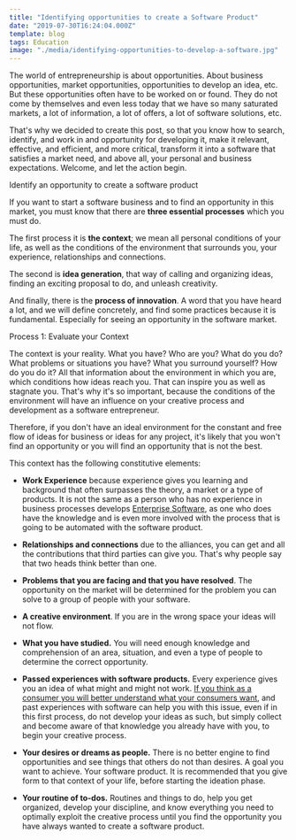 ```yaml
---
title: "Identifying opportunities to create a Software Product"
date: "2019-07-30T16:24:04.000Z"
template: blog
tags: Education
image: "./media/identifying-opportunities-to-develop-a-software.jpg"
---
```



The world of entrepreneurship is about opportunities. About business opportunities, market opportunities, opportunities to develop an idea, etc. But these opportunities often have to be worked on or found. They do not come by themselves and even less today that we have so many saturated markets, a lot of information, a lot of offers, a lot of software solutions, etc.

That's why we decided to create this post,  so that you know how to search, identify, and work in and opportunity for developing it, make it relevant, effective, and efficient, and more critical, transform it into a software that satisfies a market need, and above all, your personal and business expectations. Welcome, and let the action begin.

<title-2>Identify an opportunity to create a software product</title-2>

If you want to start a software business and to find an opportunity in this market, you must know that there are **three essential processes** which you must do.

The first process it is **the context**; we mean all personal conditions of your life, as well as the conditions of the environment that surrounds you, your experience, relationships and connections.

The second is **idea generation**, that way of calling and organizing ideas, finding an exciting proposal to do, and unleash creativity.

And finally, there is the **process of innovation**. A word that you have heard a lot, and we will define concretely, and find some practices because it is fundamental. Especially for seeing an opportunity in the software market.

<title-2>Process 1: Evaluate your Context</title-2>

The context is your reality. What you have? Who are you? What do you do? What problems or situations you have? What you surround yourself? How do you do it? All that information about the environment in which you are, which conditions how ideas reach you. That can inspire you as well as stagnate you. That's why it's so important, because the conditions of the environment will have an influence on your creative process and development as a software entrepreneur.

Therefore, if you don't have an ideal environment for the constant and free flow of ideas for business or ideas for any project, it's likely that you won't find an opportunity or you will find an opportunity that is not the best. 

This context has the following constitutive elements:

* **Work Experience** because experience gives you learning and background that often surpasses the theory, a market or a type of products. It is not the same as a person who has no experience in business processes develops [Enterprise Software](https://cobuildlab.com/blog/enterprise-software-development/), as one who does have the knowledge and is even more involved with the process that is going to be automated with the software product. 

* **Relationships and connections** due to the alliances, you can get and all the contributions that third parties can give you. That's why people say that two heads think better than one.

* **Problems that you are facing and that you have resolved**. The opportunity on the market will be determined for the problem you can solve to a group of people with your software.

* **A creative environment**. If you are in the wrong space your ideas will not flow.

* **What you have studied.** You will need enough knowledge and comprehension of an area, situation, and even a type of people to determine the correct opportunity. 

* **Passed experiences with software products.** Every experience gives you an idea of what might and might not work. [If you think as a consumer you will better understand what your consumers want](https://cobuildlab.com/blog/customer-development-process/), and past experiences with software can help you with this issue, even if in this first process, do not develop your ideas as such, but simply collect and become aware of that knowledge you already have with you, to begin your creative process.  

* **Your desires or dreams as people.** There is no better engine to find opportunities and see things that others do not than desires. A goal you want to achieve. Your software product. It is recommended that you give form to that context of your life, before starting the ideation phase. 

* **Your routine of to-dos.** Routines and things to do, help you get organized, develop your discipline, and know everything you need to optimally exploit the creative process until you find the opportunity you have always wanted to create a software product. 







